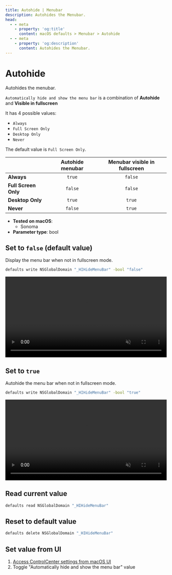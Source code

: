 ```yaml
---
title: Autohide | Menubar
description: Autohides the Menubar.
head:
  - - meta
    - property: 'og:title'
      content: macOS defaults > Menubar > Autohide
  - - meta
    - property: 'og:description'
      content: Autohides the Menubar.
---
```


# Autohide

Autohides the menubar.

`Automatically hide and show the menu bar` is a combination of **Autohide** and **Visible in fullscreen**

It has 4 possible values:
- `Always`
- `Full Screen Only`
- `Desktop Only`
- `Never`

The default value is `Full Screen Only`.

|                       | Autohide menubar | Menubar visible in fullscreen |
|-----------------------|:----------------:|:-----------------------------:|
| **Always**            | `true`           | `false`                       |
| **Full Screen Only**  | `false`          | `false`                       |
| **Desktop Only**      | `true`           | `true`                        |
| **Never**             | `false`          | `true`                        |

<!-- break lists -->

- **Tested on macOS**:
  - Sonoma
- **Parameter type**: bool

## Set to `false` (default value)

Display the menu bar when not in fullscreen mode.

```bash
defaults write NSGlobalDomain "_HIHideMenuBar" -bool "false"
```

<video autoplay loop muted playsinline width="742" height="202" style="max-width: 100%; height: auto">
  <source src="./images/_HIHideMenuBar/false.mp4" type="video/mp4">
  Example output with value set to false
</video>

## Set to `true`

Autohide the menu bar when not in fullscreen mode.

```bash
defaults write NSGlobalDomain "_HIHideMenuBar" -bool "true"
```

<video autoplay loop muted playsinline width="742" height="202" style="max-width: 100%; height: auto">
  <source src="./images/_HIHideMenuBar/true.mp4" type="video/mp4">
  Example output with value set to true
</video>

## Read current value

```bash
defaults read NSGlobalDomain "_HIHideMenuBar"
```

## Reset to default value

```bash
defaults delete NSGlobalDomain "_HIHideMenuBar"
```

## Set value from UI

1. <a href="x-apple.systempreferences:com.apple.preference.dock?ControlCenter">Access ControlCenter settings from macOS UI</a>
2. Toggle "Automatically hide and show the menu bar" value
